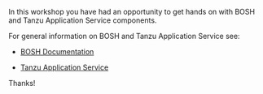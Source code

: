 In this workshop you have had an opportunity to get hands on with BOSH and Tanzu Application Service components. 

For general information on BOSH and Tanzu Application Service see:

* [BOSH Documentation](https://bosh.io/)

* [Tanzu Application Service](https://docs.pivotal.io/application-service/concepts/overview.html)

Thanks!
